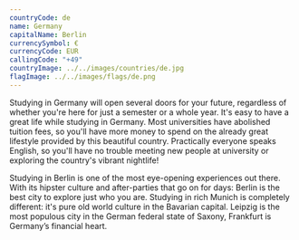 ```yaml
---
countryCode: de
name: Germany
capitalName: Berlin
currencySymbol: €
currencyCode: EUR
callingCode: "+49"
countryImage: ../../images/countries/de.jpg
flagImage: ../../images/flags/de.png
---
```


Studying in Germany will open several doors for your future, regardless of whether you're here for just a semester or a whole year. It's easy to have a great life while studying in Germany. Most universities have abolished tuition fees, so you'll have more money to spend on the already great lifestyle provided by this beautiful country. Practically everyone speaks English, so you'll have no trouble meeting new people at university or exploring the country's vibrant nightlife!

Studying in Berlin is one of the most eye-opening experiences out there. With its hipster culture and after-parties that go on for days: Berlin is the best city to explore just who you are. Studying in rich Munich is completely different: it's pure old world culture in the Bavarian capital. Leipzig is the most populous city in the German federal state of Saxony, Frankfurt is Germany’s financial heart.
